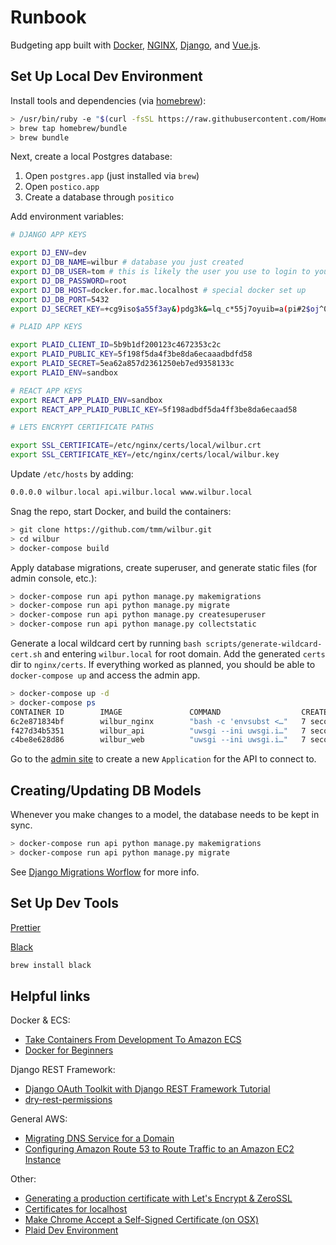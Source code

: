 # Runbook

Budgeting app built with [Docker](https://www.docker.com/), [NGINX](https://www.nginx.com/), [Django](https://www.djangoproject.com/), and [Vue.js](https://vuejs.org/).

## Set Up Local Dev Environment

Install tools and dependencies (via [homebrew](https://brew.sh/)):

```bash
> /usr/bin/ruby -e "$(curl -fsSL https://raw.githubusercontent.com/Homebrew/install/master/install)"
> brew tap homebrew/bundle
> brew bundle
```

Next, create a local Postgres database:

1. Open `postgres.app` (just installed via `brew`)
2. Open `postico.app`
3. Create a database through `positico`

Add environment variables:

```bash
# DJANGO APP KEYS

export DJ_ENV=dev
export DJ_DB_NAME=wilbur # database you just created
export DJ_DB_USER=tom # this is likely the user you use to login to your computer
export DJ_DB_PASSWORD=root
export DJ_DB_HOST=docker.for.mac.localhost # special docker set up
export DJ_DB_PORT=5432
export DJ_SECRET_KEY=+cg9iso$a55f3ay&)pdg3k&=lq_c*55j7oyuib=a(pi#2$oj^0

# PLAID APP KEYS

export PLAID_CLIENT_ID=5b9b1df200123c4672353c2c
export PLAID_PUBLIC_KEY=5f198f5da4f3be8da6ecaaadbdfd58
export PLAID_SECRET=5ea62a857d2361250eb7ed9358133c
export PLAID_ENV=sandbox

# REACT APP KEYS
export REACT_APP_PLAID_ENV=sandbox
export REACT_APP_PLAID_PUBLIC_KEY=5f198adbdf5da4ff3be8da6ecaad58

# LETS ENCRYPT CERTIFICATE PATHS

export SSL_CERTIFICATE=/etc/nginx/certs/local/wilbur.crt
export SSL_CERTIFICATE_KEY=/etc/nginx/certs/local/wilbur.key
```

Update `/etc/hosts` by adding:

```bash
0.0.0.0 wilbur.local api.wilbur.local www.wilbur.local
```

Snag the repo, start Docker, and build the containers:

```bash
> git clone https://github.com/tmm/wilbur.git
> cd wilbur
> docker-compose build
```

Apply database migrations, create superuser, and generate static files (for admin console, etc.):

```bash
> docker-compose run api python manage.py makemigrations
> docker-compose run api python manage.py migrate
> docker-compose run api python manage.py createsuperuser
> docker-compose run api python manage.py collectstatic
```

Generate a local wildcard cert by running `bash scripts/generate-wildcard-cert.sh` and entering `wilbur.local` for root domain. Add the generated `certs` dir to `nginx/certs`. If everything worked as planned, you should be able to `docker-compose up` and access the admin app.

```bash
> docker-compose up -d
> docker-compose ps
CONTAINER ID        IMAGE               COMMAND                  CREATED             STATUS                  PORTS                                      NAMES
6c2e871834bf        wilbur_nginx        "bash -c 'envsubst <…"   7 seconds ago       Up Less than a second   0.0.0.0:80->80/tcp, 0.0.0.0:443->443/tcp   nginx
f427d34b5351        wilbur_api          "uwsgi --ini uwsgi.i…"   7 seconds ago       Up 6 seconds            8000/tcp                                   api
c4be8e628d86        wilbur_web          "uwsgi --ini uwsgi.i…"   7 seconds ago       Up 6 seconds            5000/tcp                                   web
```

Go to the [admin site](https://api.wilbur.local/admin/oauth2_provider/application/add/) to create a new `Application` for the API to connect to.

## Creating/Updating DB Models

Whenever you make changes to a model, the database needs to be kept in sync.

```bash
> docker-compose run api python manage.py makemigrations
> docker-compose run api python manage.py migrate
```

See [Django Migrations Worflow](https://docs.djangoproject.com/en/2.0/topics/migrations/#workflow) for more info.

## Set Up Dev Tools

[Prettier](https://prettier.io/)

[Black](https://github.com/ambv/black)

```bash
brew install black
```

## Helpful links

Docker & ECS:

-   [Take Containers From Development To Amazon ECS](https://docs.bitnami.com/aws/how-to/ecs-rds-tutorial/)
-   [Docker for Beginners](https://docker-curriculum.com)

Django REST Framework:

-   [Django OAuth Toolkit with Django REST Framework Tutorial](https://django-oauth-toolkit.readthedocs.io/en/latest/rest-framework/rest-framework.html)
-   [dry-rest-permissions](https://github.com/dbkaplan/dry-rest-permissions)

General AWS:

-   [Migrating DNS Service for a Domain](https://docs.aws.amazon.com/Route53/latest/DeveloperGuide/migrate-dns-domain-inactive.html)
-   [Configuring Amazon Route 53 to Route Traffic to an Amazon EC2 Instance](https://docs.aws.amazon.com/Route53/latest/DeveloperGuide/routing-to-ec2-instance.html)

Other:

-   [Generating a production certificate with Let's Encrypt & ZeroSSL](https://zerossl.com)
-   [Certificates for localhost](https://letsencrypt.org/docs/certificates-for-localhost/)
-   [Make Chrome Accept a Self-Signed Certificate (on OSX)](https://www.accuweaver.com/2014/09/19/make-chrome-accept-a-self-signed-certificate-on-osx/)
-   [Plaid Dev Environment](https://dashboard.plaid.com/overview/development)
